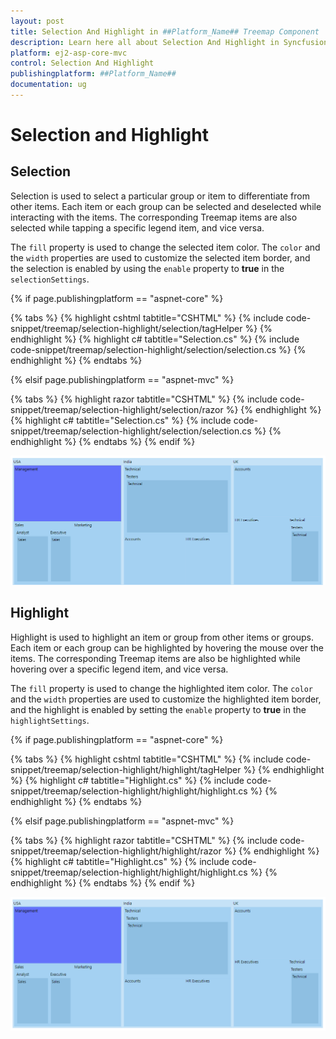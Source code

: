 ```yaml
---
layout: post
title: Selection And Highlight in ##Platform_Name## Treemap Component
description: Learn here all about Selection And Highlight in Syncfusion ##Platform_Name## Treemap component of Syncfusion Essential JS 2 and more.
platform: ej2-asp-core-mvc
control: Selection And Highlight
publishingplatform: ##Platform_Name##
documentation: ug
---
```


# Selection and Highlight

## Selection

Selection is used to select a particular group or item to differentiate from other items. Each item or each group can be selected and deselected while interacting with the items. The corresponding Treemap items are also selected while tapping a specific legend item, and vice versa.

The `fill` property is used to change the selected item color. The `color` and the `width` properties are used to customize the selected item border, and the selection is enabled by using the `enable` property  to **true** in the `selectionSettings`.

{% if page.publishingplatform == "aspnet-core" %}

{% tabs %}
{% highlight cshtml tabtitle="CSHTML" %}
{% include code-snippet/treemap/selection-highlight/selection/tagHelper %}
{% endhighlight %}
{% highlight c# tabtitle="Selection.cs" %}
{% include code-snippet/treemap/selection-highlight/selection/selection.cs %}
{% endhighlight %}
{% endtabs %}

{% elsif page.publishingplatform == "aspnet-mvc" %}

{% tabs %}
{% highlight razor tabtitle="CSHTML" %}
{% include code-snippet/treemap/selection-highlight/selection/razor %}
{% endhighlight %}
{% highlight c# tabtitle="Selection.cs" %}
{% include code-snippet/treemap/selection-highlight/selection/selection.cs %}
{% endhighlight %}
{% endtabs %}
{% endif %}



![TreeMap item with selection](images/HighlightandSelection/Selection.png)

## Highlight

Highlight is used to highlight an item or group from other items or groups. Each item or each group can be highlighted by hovering the mouse over the items. The corresponding Treemap items are also be highlighted while hovering over a specific legend item, and vice versa.

The `fill` property is used to change the highlighted item color. The `color` and the `width` properties are used to customize the highlighted item border, and the highlight is enabled by setting the `enable` property to **true** in the `highlightSettings`.

{% if page.publishingplatform == "aspnet-core" %}

{% tabs %}
{% highlight cshtml tabtitle="CSHTML" %}
{% include code-snippet/treemap/selection-highlight/highlight/tagHelper %}
{% endhighlight %}
{% highlight c# tabtitle="Highlight.cs" %}
{% include code-snippet/treemap/selection-highlight/highlight/highlight.cs %}
{% endhighlight %}
{% endtabs %}

{% elsif page.publishingplatform == "aspnet-mvc" %}

{% tabs %}
{% highlight razor tabtitle="CSHTML" %}
{% include code-snippet/treemap/selection-highlight/highlight/razor %}
{% endhighlight %}
{% highlight c# tabtitle="Highlight.cs" %}
{% include code-snippet/treemap/selection-highlight/highlight/highlight.cs %}
{% endhighlight %}
{% endtabs %}
{% endif %}



![TreeMap item with highlight ](images/HighlightandSelection/Highlight.png)